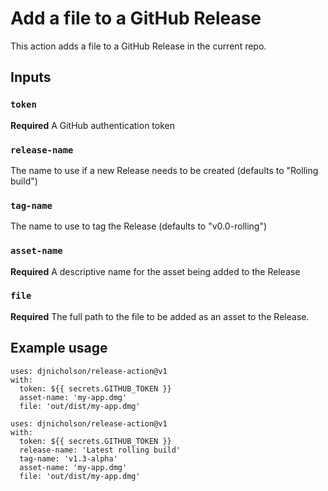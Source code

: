 # Add a file to a GitHub Release

This action adds a file to a GitHub Release in the current repo.

## Inputs

### `token`

**Required** A GitHub authentication token

### `release-name`

The name to use if a new Release needs to be created (defaults to "Rolling build")

### `tag-name`

The name to use to tag the Release (defaults to "v0.0-rolling")

### `asset-name`

**Required** A descriptive name for the asset being added to the Release

### `file`

**Required** The full path to the file to be added as an asset to the Release.


## Example usage

```
uses: djnicholson/release-action@v1
with:
  token: ${{ secrets.GITHUB_TOKEN }}
  asset-name: 'my-app.dmg'
  file: 'out/dist/my-app.dmg'
```

```
uses: djnicholson/release-action@v1
with:
  token: ${{ secrets.GITHUB_TOKEN }}
  release-name: 'Latest rolling build'
  tag-name: 'v1.3-alpha'
  asset-name: 'my-app.dmg'
  file: 'out/dist/my-app.dmg'
```